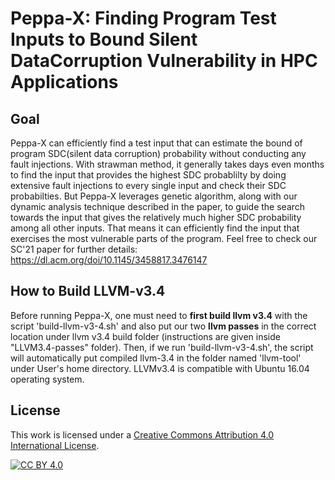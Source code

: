 Peppa-X: Finding Program Test Inputs to Bound Silent DataCorruption Vulnerability in HPC Applications
====

## Goal
Peppa-X can efficiently find a test input that can estimate the bound of program SDC(silent data corruption) probability without conducting any fault injections. With strawman method, it generally takes days even months to find the input that provides the highest SDC probablilty by doing extensive fault injections to every single input and check their SDC probabilties. But Peppa-X leverages genetic algorithm, along with our dynamic analysis technique described in the paper, to guide the search towards the input that gives the relatively much higher SDC probability among all other inputs. That means it can efficiently find the input that exercises the most vulnerable parts of the program. Feel free to check our SC'21 paper for further details: https://dl.acm.org/doi/10.1145/3458817.3476147

## How to Build LLVM-v3.4
Before running Peppa-X, one must need to **first build llvm v3.4** with the script 'build-llvm-v3-4.sh' and also put our two **llvm passes** in the correct location under llvm v3.4 build folder (instructions are given inside "LLVM3.4-passes" folder). Then, if we run 'build-llvm-v3-4.sh', the script will automatically put compiled llvm-3.4 in the folder named 'llvm-tool' under User's home directory. LLVMv3.4 is compatible with Ubuntu 16.04 operating system.

## License

This work is licensed under a [Creative Commons Attribution 4.0 International License](https://creativecommons.org/licenses/by/4.0/).

[![CC BY 4.0](https://licensebuttons.net/l/by/4.0/88x31.png)](https://creativecommons.org/licenses/by/4.0/)
